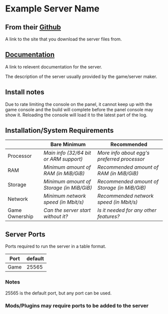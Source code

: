 # Example Server Name

<!--Please remove these comments and irelevent parts for the server egg your adding before summiting a PR request-->

## From their [Github](https://github.com/parkervcp/eggs)

A link to the site that you download the server files from.

## [Documentation](https://github.com/parkervcp/eggs/blob/master/README.md)

A link to relevent documentation for the server.

The description of the server usually provided by the game/server maker.
<!--Example: Parkers Pterodactyl Eggs Repo. Server eggs for the Pterodactyl management panel-->

## Install notes

<!--Make a note if the user needs to get any keys or other items to run/use the server-->
Due to rate limiting the console on the panel, it cannot keep up with the game console and the build will complete before the panel console may show it. Reloading the console will load it to the latest part of the log.

## Installation/System Requirements
<!--Make changes to reflect the server minimum/recommended hardware specs-->
|  | Bare Minimum | Recommended |
|---------|---------|---------|
| Processor | *Main info (32/64 bit or ARM support)* | *More info about egg's preferred processor* |
| RAM | *Minimum amount of RAM (in MiB/GiB)* | *Recommended amount of RAM (in MiB/GiB)* |
| Storage | *Minimum amount of Storage (in MiB/GiB)* | *Recommended amount of Storage (in MiB/GiB)* |
| Network | *Minimum network speed (in Mbit/s)* | *Recommended network speed (in Mbit/s)* |
| Game Ownership | *Can the server start without it?* | *Is it needed for any other features?* |

## Server Ports

Ports required to run the server in a table format.

| Port    | default |
|---------|---------|
| Game    | 25565   |

### Notes

<!--Notes about the server ports.-->
25565 is the default port, but any port can be used.

### Mods/Plugins may require ports to be added to the server
